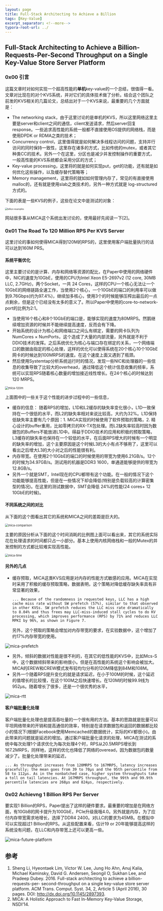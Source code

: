 ```yaml
---
layout: page
title: Full-Stack Architecting to Achieve a Billion
tags: [Key-Value]
excerpt_separator: <!--more-->
typora-root-url: ../
---
```


## Full-Stack Architecting to Achieve a Billion-Requests-Per-Second Throughput on a Single Key-Value Store Server Platform 

### 0x00 引言

   这篇文章时对如何实现一个超高性能的**单机**key-value的一个总结，很值得一看。文章对比现在的对个KVS系统，并对它们的具体技术做了分析。结合这个团队之前发的KVS相关的几篇论文，总结出对于一个KVS来说，最重要的几个方面就是：

* The networking stack，由于这里讨论的是单机的KVS，所以这里网络这里主要是server和client之间的通信，client发送请求，然后server回复response。一些追求高性能的系统一般都不直接使用OS提供的网络栈，而是使用DPDK or RDMA之类的技术；
* Concurrency control，这里值得就是如何解决多线程访问的问题，支持并行访问的同时保持一致性，这里存在诸多的方式，比如传统的mutex，或者其它种类CC的技术。另外一个在这里，分区也是减少并发控制操作的重要方式，一般高性能的KVS系统都会采用分区的方式；
* Key-value processing，这里将的就是如何实现put，get的功能，还有就是如何优化这些操作，以及缓存替代策略等；
* Memory management，这里将的就如如何管理内存了，常见的有直接使用malloc的，还有就是使用slab之类技术的，另外一种方式就是 log-structured方式的。

下面的表是一些KVS的例子，这些在论文中是测试的对象：

<img src="/assets/img/billion-examples.png" alt="billion-examples" style="zoom:50%;" />

 网站很多事从MICA这个系统出发讨论的，使用最好先阅读一下[2]。  

### 0x01 The Road To 120 Million RPS Per KVS Server

  这里讨论的事如何使得MICA得到120M的RPS的，这里使用客户端批量执行的话可以达到160M PRS。

#### 系统平衡优化

  这里主要讨论的是计算、内存和网络等资源的配比，在Paper中使用的网络硬件中，NIC的速度为10GbE，使用的CPU为Intel Xeon E5-2697v2 (12 core, 30MB LLC, 2.7GHz)，两个Socket，一共 24 Cores，这样的CPU一个核心无法让一个10GbE的网络链路全速工作，当使用2个核心，一个10GbE的端口的利用率可以做到9.76Gbps(约为97.4%)，继续加多核心，使用3个的时候能够压榨出最后的一点点剩余，但是这个已经没有太多的意义了。所以Paper中使用的core-to-network-port的比例为2:1。

* 当使用16个核心和8个10GbE的端口是，能够实现的速度为80MRPS。然鹅继续增加资源的时候并不能继续提高速度，反而会有下降。
* 开始系统的设计为核心和网络端口之间么有绑定，需要的网卡队列为NumCores × NumPorts，这个造成了大量的内部流量，另外就是不利于DDIO技术的发挥。之后系统优化为核心与端口存在绑定的关系，一个网络端口的数据由指定的核心处理，这样的优化可以使得系统在20个核心10个10GbE网卡的时候达到100MRPS的速度。在这个速度上面又遇到了瓶颈。
* 然后使用Systemtap分析系统运行时的情况，发现一些NIC和处理器的一些信息的收集导致了比较大的overhead，通过降低这个统计信息收集的频率，系统可以实现RPS随着核心数量的增加接近线性增长。在24个核心的时候达到120 MRPS。

<img src="/assets/img/mica-120m.png" alt="mica-120m" style="zoom: 67%;" />

  上面图中的一些关于这个性能的进步过程中的一些信息，

* 缓存的信息： 随着RPS的增加，L1D和L2缓存的缺失率变化很小，L1D一致保持在一个很低的水平，而L2的缺失率相对来说比较高，大约为32%。L1D保持低缺失率主要有几个原因：1. MICA实现的时候使用了软件预取的策略，2. 精心设计的buffer重用，比如零拷贝的RX-TX包处理。而L2缺失率较高时因为数据包的Buffers不能放进L1D中。得益于DDIO技术的应用和积极的预取策略，L3缓存的缺失率也保持在一个较低的水平，在后面RPS增大的时候有一个明显的缺失率的增加，这个主要原因是这个时候L3的大小有点不够用了，这里可以看出之后增大L3的大小对之后的性能很有利。
* 内存带宽。在使用2个10GbE的端口的时候使用的带宽为使用6.21GB/s。12个的时候为34.97GB/s。测试用的机器是DDR3 1600，单通道能够提供的带宽为12.8GB/s。
* 另外一个就是SMT，Intel现在的CPU都带有这个功能。在一般的情况下这个功能能够提高性能，但是在一些情况下却会降低(特别是负载较高的计算密集型的情况)。在这里的测试数据中，SMT会降低 24%的性能(24 cores+ 12 10GbE的时候)。

#### 不同系统之间的对比

  从下面的这个图看出其它的系统和MICA之间的差距是巨大的。

<img src="/assets/img/mica-comparison.png" alt="mica-comparison" style="zoom:67%;" />

 主要的原因分析从下面的这个时间消耗的比例图上面可以看出来，其它的系统实际花在处理请求的时间都只占一小部分。基本上使用内核网络栈和一般的Mutex的并发控制的方式都比较难实现高性能。

<img src="/assets/img/mica-time.png" alt="mica-time" style="zoom: 67%;" />

#### 另外的几点

* 缓存预取，MICA这类KVS应用是对内存的性能方式敏感的应用。MICA在实现时采用了积极的缓存预取策略，数据表明，这个策略对降低缓存缺失率具有非常显著的效果，

  ```
  ... Because of the randomness in requested keys, LLC has a high cache miss rate without SW prefetch (57%), similar to that observed in other KVSs. SW prefetch reduces the LLC miss rate dramatically to 8.04% and thus frees may LLC-miss-induced stall cycles to do KV processing, which improves performance (RPS) by 71% and reduces LLC MPKI by 96%, as shown in Figure 7.
  ```

  另外，这个预取的策略会增加对内存带宽的要求，在实验数据中，这个增加了约17%内存带宽的使用。

![mica-prefetch](/assets/img/mica-prefetch.png)

* 另外，倾斜的数据对性能是很不利的，在其它的低性能的KVS中，比如Mcs-S中，这个数据倾斜带来的影响很小。但是在高性能的系统这个影响会被加大。MICA的EREW和CREW模式发布较均匀分布的120M降低到84M和108M。
* 另外一个随着RPS提升变化的就是请求延迟，在小于100M的时候，这个延迟的值增长的比较慢，在这个100M之后快速增长。在120M的时候99.9线为952μs。随着增长了很多，还是一个很优秀的水平，

![mica-rtt](/assets/img/mica-rtt.png)

 #### 客户端批量化处理

  客户端批量化处理也是提高吞吐量的一个很有用的方法。基本的思路就是批量可以平坦网络带来的开销和提高通信的效率，特别是在请求数据包和返回的数据都比较小的情况下(根据Facebook使用Memcached的数据统计，实际的KV都很小)。由此带来的问题就是延迟的增加。通过客户端批量化请求的处理，MICA在测试的系统中每次处理1个请求优化为每次处理4个时，RPS从20.5MRPS增长到167.2MRPS，同样地，这样的优化也降低了网络的overead，因为数据包的数量减少了。批量化处理带来的延迟，

```
... As throughput increases from 120MRPS to 167MRPS, latency increases gracefully; the mean goes from 39 to 70μs and the 95th percentile from 58 to 112μs. As in the nonbatched case, higher system throughputs take a toll on tail latencies. At 167MRPS throughput, the 99th and 99.9th percentile latencies are 268μs and 824μs, respectively.
```

### 0x02 Achievng 1 Billion RPS Per Server

 要实现1 Billion的RPS，Paper提出了这样的硬件要求。最重要的增加是在网络方面，有10GbB的网卡提升为100GbE，PCIe升级我哦4.0。另外就是内存，为了应付内存带宽需求地增长，选择了DDR4 2400。对LLC的要求为45MB。在模拟中可以实现超过1 Billion的RPS。从这些配置来看，估计19 or 20年能够提高这样的系统没有问题，在LLC和内存带宽上还可以更高一些。

![mica-future-platform](/assets/img/mica-future-platform.png)

## 参考

1. Sheng Li, Hyeontaek Lim, Victor W. Lee, Jung Ho Ahn, Anuj Kalia, Michael Kaminsky, David G. Andersen, Seongil O, Sukhan Lee, and Pradeep Dubey. 2016. Full-stack architecting to achieve a billion-requests-per- second-throughput on a single key-value store server platform. ACM Trans. Comput. Syst. 34, 2, Article 5 (April 2016), 30 pages. DOI: http://dx.doi.org/10.1145/2897393.
2. MICA: A Holistic Approach to Fast In-Memory Key-Value Storage, NSDI‘14.